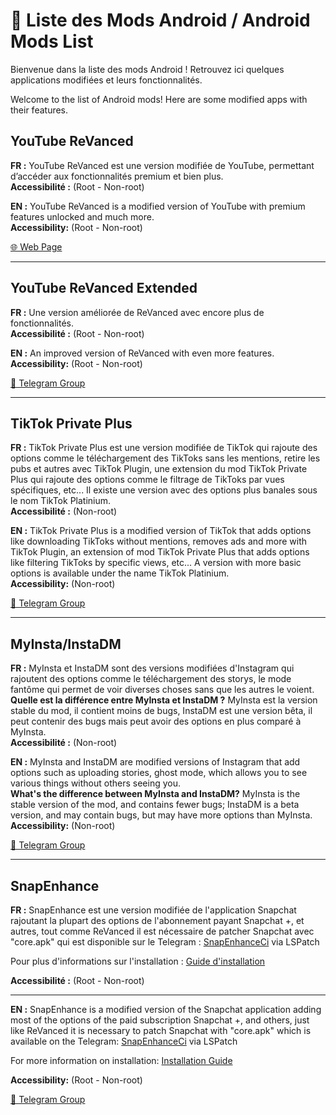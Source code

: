 # 📱 Liste des Mods Android / Android Mods List

Bienvenue dans la liste des mods Android ! Retrouvez ici quelques applications modifiées et leurs fonctionnalités.  

Welcome to the list of Android mods! Here are some modified apps with their features.

## YouTube ReVanced
**FR :** YouTube ReVanced est une version modifiée de YouTube, permettant d’accéder aux fonctionnalités premium et bien plus.  
**Accessibilité :** (Root - Non-root)

**EN :** YouTube ReVanced is a modified version of YouTube with premium features unlocked and much more.  
**Accessibility:** (Root - Non-root)

[🌐 Web Page](https://revanced.app/)

---

## YouTube ReVanced Extended
**FR :** Une version améliorée de ReVanced avec encore plus de fonctionnalités.  
**Accessibilité :** (Root - Non-root)

**EN :** An improved version of ReVanced with even more features.  
**Accessibility:** (Root - Non-root)

[📢 Telegram Group](https://t.me/revanced_extended)

---

## TikTok Private Plus
**FR :** TikTok Private Plus est une version modifiée de TikTok qui rajoute des options comme le téléchargement des TikToks sans les mentions, retire les pubs et autres avec TikTok Plugin, une extension du mod TikTok Private Plus qui rajoute des options comme le filtrage de TikToks par vues spécifiques, etc... Il existe une version avec des options plus banales sous le nom TikTok Platinium.  
**Accessibilité :** (Non-root)

**EN :** TikTok Private Plus is a modified version of TikTok that adds options like downloading TikToks without mentions, removes ads and more with TikTok Plugin, an extension of mod TikTok Private Plus that adds options like filtering TikToks by specific views, etc... A version with more basic options is available under the name TikTok Platinium.  
**Accessibility:** (Non-root)

[📢 Telegram Group](https://t.me/tiktokupdatez) <!-- Remplacez le # par le lien réel de la page de TikTok Private Plus -->

---

## MyInsta/InstaDM
**FR :** MyInsta et InstaDM sont des versions modifiées d'Instagram qui rajoutent des options comme le téléchargement des storys, le mode fantôme qui permet de voir diverses choses sans que les autres le voient.  
**Quelle est la différence entre MyInsta et InstaDM ?** MyInsta est la version stable du mod, il contient moins de bugs, InstaDM est une version bêta, il peut contenir des bugs mais peut avoir des options en plus comparé à MyInsta.  
**Accessibilité :** (Non-root)

**EN :** MyInsta and InstaDM are modified versions of Instagram that add options such as uploading stories, ghost mode, which allows you to see various things without others seeing you.  
**What's the difference between MyInsta and InstaDM?** MyInsta is the stable version of the mod, and contains fewer bugs; InstaDM is a beta version, and may contain bugs, but may have more options than MyInsta.  
**Accessibility:** (Non-root)

[📢 Telegram Group](https://t.me/instasmashrepo)

---

## SnapEnhance
**FR :** SnapEnhance est une version modifiée de l'application Snapchat rajoutant la plupart des options de l'abonnement payant Snapchat +, et autres, tout comme ReVanced il est nécessaire de patcher Snapchat avec "core.apk" qui est disponible sur le Telegram : [SnapEnhanceCi](https://t.me/snapenhance_ci) via LSPatch

Pour plus d'informations sur l'installation : [Guide d'installation](https://github.com/rhunk/SnapEnhance/wiki/Installation-Guide) <!-- Remplacez # par le lien du guide d'installation -->

**Accessibilité :** (Root - Non-root)

____

**EN :** SnapEnhance is a modified version of the Snapchat application adding most of the options of the paid subscription Snapchat +, and others, just like ReVanced it is necessary to patch Snapchat with "core.apk" which is available on the Telegram: [SnapEnhanceCi](https://t.me/snapenhance_ci) via LSPatch

For more information on installation: [Installation Guide](https://github.com/rhunk/SnapEnhance/wiki/Installation-Guide) <!-- Remplacez # par le lien du guide d'installation -->

**Accessibility:** (Root - Non-root)

[📢 Telegram Group](https://t.me/snapenhance)

